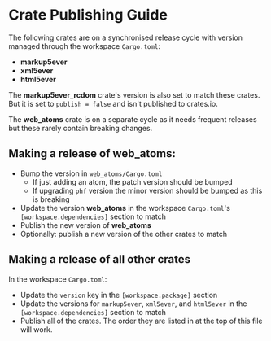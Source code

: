 # Crate Publishing Guide

The following crates are on a synchronised release cycle with version managed through the workspace `Cargo.toml`:

- **markup5ever**
- **xml5ever**
- **html5ever**

The **markup5ever_rcdom** crate's version is also set to match these crates. But it is set to `publish = false` and isn't
published to crates.io.

The **web_atoms** crate is on a separate cycle as it needs frequent releases but these rarely contain breaking changes.

## Making a release of **web_atoms**:

- Bump the version in `web_atoms/Cargo.toml`
   - If just adding an atom, the patch version should be bumped
   - If upgrading `phf` version the minor version should be bumped as this is breaking
- Update the version **web_atoms** in the workspace `Cargo.toml`'s `[workspace.dependencies]` section to match
- Publish the new version of **web_atoms**
- Optionally: publish a new version of the other crates to match

## Making a release of all other crates

In the workspace `Cargo.toml`:

- Update the `version` key in the `[workspace.package]` section
- Update the versions for `markup5ever`, `xml5ever`, and `html5ever` in the `[workspace.dependencies]` section to match
- Publish all of the crates. The order they are listed in at the top of this file will work.
